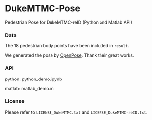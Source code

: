 # DukeMTMC-Pose
Pedestrian Pose for DukeMTMC-reID (Python and Matlab API)

### Data
The 18 pedestrian body points have been included in `result`. 

We generated the pose by [OpenPose](https://github.com/CMU-Perceptual-Computing-Lab/openpose). 
Thank their great works.

### API

python: python_demo.ipynb

matlab: matlab_demo.m

### License

Please refer to `LICENSE_DukeMTMC.txt` and `LICENSE_DukeMTMC-reID.txt`.
